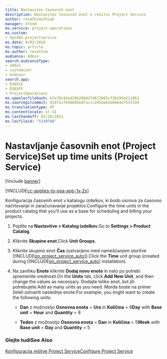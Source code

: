 ```yaml
---
title: Nastavitev časovnih enot
description: Nastavitev časovnih enot v rešitvi Project Service
author: revathimuthiah
manager: kfend
ms.service: project-operations
ms.custom:
- dyn365-projectservice
ms.date: 8/03/2018
ms.topic: article
ms.author: revathim
audience: Admin
search.audienceType:
- admin
- customizer
- enduser
search.app:
- D365CE
- D365PS
- ProjectOperations
ms.openlocfilehash: b7e70c92ed29b20b02fd672665cf20199a2110b3
ms.sourcegitcommit: 418fa1fe9d605b8faccc2d5dee1b04b4e753f194
ms.translationtype: HT
ms.contentlocale: sl-SI
ms.lasthandoff: 02/10/2021
ms.locfileid: "5149788"
---
```

# <a name="set-up-time-units-project-service"></a><span data-ttu-id="8f45f-103">Nastavljanje časovnih enot (Project Service)</span><span class="sxs-lookup"><span data-stu-id="8f45f-103">Set up time units (Project Service)</span></span>

[!include [banner](../includes/psa-now-project-operations.md)]

[!INCLUDE[cc-applies-to-psa-app-1x-2x](../includes/cc-applies-to-psa-app-1x-2x.md)]

<span data-ttu-id="8f45f-104">Konfiguracija časovnih enot v katalogu izdelkov, ki bodo osnova za časovno načrtovanje in zaračunavanje projektov.</span><span class="sxs-lookup"><span data-stu-id="8f45f-104">Configure the time units in the product catalog that you’ll use as a base for scheduling and billing your projects.</span></span>  
  
1. <span data-ttu-id="8f45f-105">Pojdite na **Nastavitve > Katalog izdelkov**.</span><span class="sxs-lookup"><span data-stu-id="8f45f-105">Go to **Settings > Product Catalog**.</span></span>  
  
2. <span data-ttu-id="8f45f-106">Kliknite **Skupine enot**.</span><span class="sxs-lookup"><span data-stu-id="8f45f-106">Click **Unit Groups**.</span></span>  
  
3. <span data-ttu-id="8f45f-107">Kliknite skupino enot **Čas** (ustvarjeno med nameščanjem storitve [!INCLUDE[pn_project_service_auto](../includes/pn-project-service-auto.md)]).</span><span class="sxs-lookup"><span data-stu-id="8f45f-107">Click the **Time** unit group (created during [!INCLUDE[pn_project_service_auto](../includes/pn-project-service-auto.md)] installation).</span></span>  
  
4. <span data-ttu-id="8f45f-108">Na zavihku **Enote** kliknite **Dodaj novo enoto** in nato po potrebi spremenite vrednosti.</span><span class="sxs-lookup"><span data-stu-id="8f45f-108">On the **Units** tab, click **Add New Unit**, and then change the values as necessary.</span></span> <span data-ttu-id="8f45f-109">Dodajte toliko enot, kot jih potrebujete.</span><span class="sxs-lookup"><span data-stu-id="8f45f-109">Add as many units as you need.</span></span> <span data-ttu-id="8f45f-110">Morda boste na primer želeli ustvariti naslednje enote:</span><span class="sxs-lookup"><span data-stu-id="8f45f-110">For example, you might want to create the following units:</span></span>  
  
   - <span data-ttu-id="8f45f-111">**Dan** z možnostjo **Osnovna enota** = **Ura** in **Količina** = 8</span><span class="sxs-lookup"><span data-stu-id="8f45f-111">**Day** with **Base unit** = **Hour** and **Quantity** = 8</span></span>  
  
   - <span data-ttu-id="8f45f-112">**Teden** z možnostjo **Osnovna enota** = **Dan** in **Količina** = 5</span><span class="sxs-lookup"><span data-stu-id="8f45f-112">**Week** with **Base unit** = **Day** and **Quantity** = 5</span></span>  
  
### <a name="see-also"></a><span data-ttu-id="8f45f-113">Glejte tudi</span><span class="sxs-lookup"><span data-stu-id="8f45f-113">See Also</span></span>  
 [<span data-ttu-id="8f45f-114">Konfiguracija rešitve Project Service</span><span class="sxs-lookup"><span data-stu-id="8f45f-114">Configure Project Service</span></span>](../psa/configure.md)

